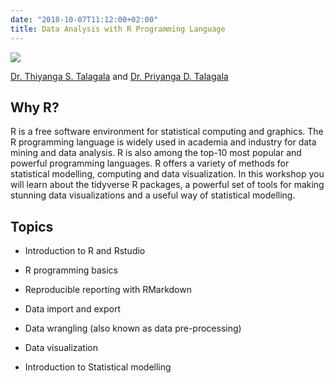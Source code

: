 ```yaml
---
date: "2018-10-07T11:12:00+02:00"
title: Data Analysis with R Programming Language
---
```


![](/images/author1.jpeg)

[Dr. Thiyanga S. Talagala](https://thiyanga.netlify.app/) and [Dr. Priyanga D. Talagala](https://prital.netlify.app/)



## Why R?

R is a free software environment for statistical computing and graphics. The R programming language is widely used in academia and industry for data mining and data analysis.  R is also among the top-10 most popular and powerful programming languages.  R offers a variety of methods for statistical modelling, computing and data visualization.  In this workshop you will learn about the tidyverse R packages, a powerful set of tools for making stunning data visualizations and a useful way of statistical modelling.




## Topics


- Introduction to R and Rstudio

- R programming basics

- Reproducible reporting with RMarkdown

- Data import and export

- Data wrangling (also known as data pre-processing)

- Data visualization 

- Introduction to Statistical modelling
